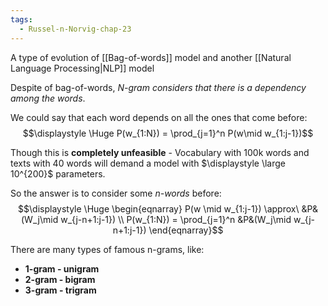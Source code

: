 ```yaml
---
tags:
  - Russel-n-Norvig-chap-23
---
```

A type of evolution of [[Bag-of-words]] model and another [[Natural Language Processing|NLP]] model

Despite of bag-of-words, *N-gram considers that there is a dependency among the words*.

We could say that each word depends on all the ones that come before:
$$\displaystyle \Huge P(w_{1:N}) = \prod_{j=1}^n P(w\mid w_{1:j-1})$$

Though this is **completely unfeasible** - Vocabulary with 100k words and texts with 40 words will demand a model with $\displaystyle \large 10^{200}$ parameters.


So the answer is to consider some *n-words* before:
$$\displaystyle \Huge \begin{eqnarray} 
P(w \mid w_{1:j-1}) \approx\ &P&(W_j\mid w_{j-n+1:j-1}) \\
P(w_{1:N}) = \prod_{j=1}^n &P&(W_j\mid w_{j-n+1:j-1})
\end{eqnarray}$$

There are many types of famous n-grams, like:
- **1-gram - unigram**
- **2-gram - bigram**
- **3-gram - trigram**